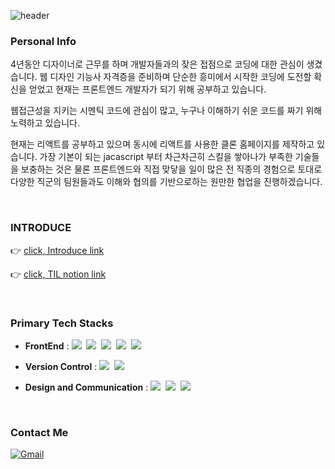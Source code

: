 ![header](https://capsule-render.vercel.app/api?type=waving&&color=0:fceabb,100:f8b500&height=180&section=header&text=Welcome%20To%20My%20GitHub!&fontSize=45&fontColor=333&fontAlignY=35&animation=fadeIn)

### Personal Info
4년동안 디자이너로 근무를 하며 개발자들과의 잦은 접점으로 코딩에 대한 관심이 생겼습니다. 웹 디자인 기능사 자격증을 준비하며 단순한 흥미에서 시작한 코딩에 도전할 확신을 얻었고 현재는 프론트엔드 개발자가 되기 위해 공부하고 있습니다.

웹접근성을 지키는 시멘틱 코드에 관심이 많고, 누구나 이해하기 쉬운 코드를 짜기 위해 노력하고 있습니다.

현재는 리액트를 공부하고 있으며 동시에 리액트를 사용한 클론 홈페이지를 제작하고 있습니다. 가장 기본이 되는 jacascript 부터 차근차근히 스킬을 쌓아나가 부족한 기술들을 보충하는 것은 물론 프론트엔드와 직접 맞닿을 일이 많은 전 직종의 경험으로 토대로 다양한 직군의 팀원들과도 이해와 협의를 기반으로하는 원만한 협업을 진행하겠습니다.

<br />

### INTRODUCE

👉  [click, Introduce link](https://narrow-nectarine-b14.notion.site/INTRODUCE-7849b212511a45a7a0579adc05a4dbb9)

👉 [click, TIL notion link](https://narrow-nectarine-b14.notion.site/EZEN-TIL-6fb4032692a24bfab96d2b0c18c79cbb)

<br />


### Primary Tech Stacks
- <b>FrontEnd</b> : <img src="https://img.shields.io/badge/HTML5-E34F26?style=flat-square&logo=HTML5&logoColor=white"/>&nbsp;&nbsp;<img src="https://img.shields.io/badge/CSS3-1572B6?style=flat-square&logo=CSS3&logoColor=white"/>&nbsp;&nbsp;<img src="https://img.shields.io/badge/Scss-CC6699?style=flat-square&logo=Sass&logoColor=white"/>&nbsp;&nbsp;<img src="https://img.shields.io/badge/JavaScript-F7DF1E?style=flat-square&logo=JavaScript&logoColor=black"/>&nbsp;&nbsp;<img src="https://img.shields.io/badge/jQuery-0769AD?style=flat-square&logo=jQuery&logoColor=white"/>

- <b>Version Control</b> : <img src="https://img.shields.io/badge/Git-F05032?style=flat-square&logo=Git&logoColor=white"/>&nbsp;&nbsp;<img src="https://img.shields.io/badge/GitHub-181717?style=flat-square&logo=GitHub&logoColor=white"/>

- <b>Design and Communication</b> : <img src="https://img.shields.io/badge/Figma-F24E1E?style=flat-square&logo=Figma&logoColor=white"/>&nbsp;&nbsp;<img src="https://img.shields.io/badge/Adobe Photoshop-31A8FF?style=flat-square&logo=Adobe Photoshop&logoColor=white"/>&nbsp;&nbsp;<img src="https://img.shields.io/badge/Adobe Illustrator-FF9A00?style=flat-square&logo=Adobe Illustrator&logoColor=white"/>
<br />


### Contact Me
[![Gmail](https://img.shields.io/badge/Gmail-D14836?style=flat-square&logo=gmail&logoColor=white&link=mailto:lja3248@gmail.com)](mailto:lja3248@gmail.com)
